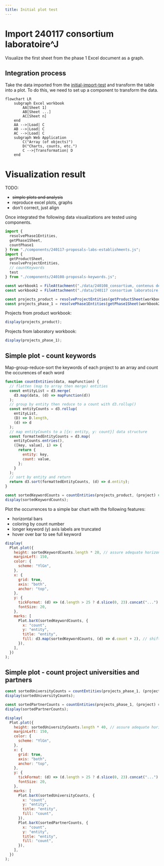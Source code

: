 ```yaml
---
title: Initial plot test
---
```


# Import 240117 consortium laboratoire^J

Visualize the first sheet from the phase 1 Excel document as a graph.

## Integration process

Take the data imported from the [initial-import-test](./initial-import-test) and transform the table into a plot.
To do this, we need to set up a component to transform the data.

```mermaid
flowchart LR
    subgraph Excel workbook
        AA[Sheet 1]
        AB[Sheet ...]
        AC[Sheet n]
    end
    AA -->|Load| C
    AB -->|Load| C
    AC -->|Load| C
    subgraph Web Application
        C("Array (of objects)")
        D("Charts, counts, etc.")
        C -->|Transformation| D
    end
```

# Visualization result

TODO:
- ~~simple plots and analysis~~
- reproduce excel plots, graphs
- don't correct, just align

Once integrated the following data visualizations are tested using components.

```js
import {
  resolvePhase1Entities,
  getPhase1Sheet,
  countPhase1
} from "./components/240117-proposals-labs-establishments.js";
import {
  getProductSheet,
  resolveProjectEntities,
  // countKeywords
  test
} from "./components/240108-proposals-keywords.js";
```

```js
const workbook1 = FileAttachment("./data/240108_consortium, contenus des propositions CNRS-SHS_GGE_JYT_ANRT.xlsx").xlsx();
const workbook2 = FileAttachment("./data/240117 consortium laboratoire, établissement CNRS-SHS_Stat.xlsx").xlsx();
```

```js
const projects_product = resolveProjectEntities(getProductSheet(workbook1));
const projects_phase_1 = resolvePhase1Entities(getPhase1Sheet(workbook2));
```

Projects from product workbook:

```js echo
display(projects_product);
```

Projects from laboratory workbook:

```js echo
display(projects_phase_1);
```

## Simple plot - count keywords

Map-group-reduce-sort the keywords of each project to an array and count the occurences of each word

```js echo
function countEntities(data, mapFunction) {
  // flatten (map to array then merge) entities
  const entityList = d3.merge(
    d3.map(data, (d) => mapFunction(d))
  );
  // group by entity then reduce to a count with d3.rollup() 
  const entityCounts = d3.rollup(
    entityList,
    (D) => D.length,
    (d) => d
  );
  // map entityCounts to a [{x: entity, y: count}] data structure 
  const formattedEntityCounts = d3.map(
    entityCounts.entries(),
    ([key, value], i) => {
      return {
        entity: key,
        count: value,
      };
    }
  );
  // sort by entity and return
  return d3.sort(formattedEntityCounts, (d) => d.entity);
}

const sortedKeywordCounts = countEntities(projects_product, (project) => project.motClefs)
display(sortedKeywordCounts);
```

Plot the occurrences to a simple bar chart with the following features:
- horizontal bars
- coloring by count number
- longer keyword (y) axis labels are truncated
- hover over bar to see full keyword

```js echo
display(
  Plot.plot({
    height: sortedKeywordCounts.length * 20, // assure adequate horizontal space for each line
    marginLeft: 150,
    color: {
      scheme: "YlGn",
    },
    x: {
      grid: true,
      axis: "both",
      anchor: "top",
    },
    y: {
      tickFormat: (d) => (d.length > 25 ? d.slice(0, 23).concat("...") : d), // cut off long tick labels
      fontSize: 20,
    },
    marks: [
      Plot.barX(sortedKeywordCounts, {
        x: "count",
        y: "entity",
        title: "entity",
        fill: d3.map(sortedKeywordCounts, (d) => d.count + 2), // shift up the color values to be more visible
      }),
    ],
  })
);
```

## Simple plot - count project universities and partners 

```js echo
const sortedUniversityCounts = countEntities(projects_phase_1, (project) => project.etablissements);
display(sortedUniversityCounts);
```

```js echo
const sortedPartnerCounts = countEntities(projects_phase_1, (project) => project.partenaires);
display(sortedPartnerCounts);
```

```js echo
display(
  Plot.plot({
    height: sortedUniversityCounts.length * 40, // assure adequate horizontal space for each line
    marginLeft: 150,
    color: {
      scheme: "YlGn",
    },
    x: {
      grid: true,
      axis: "both",
      anchor: "top",
    },
    y: {
      tickFormat: (d) => (d.length > 25 ? d.slice(0, 23).concat("...") : d), // cut off long tick labels
      fontSize: 20,
    },
    marks: [
      Plot.barX(sortedUniversityCounts, {
        x: "count",
        y: "entity",
        title: "entity",
        fill: "count",
      }),
      Plot.barX(sortedPartnerCounts, {
        x: "count",
        y: "entity",
        title: "entity",
        fill: "count",
      }),
    ],
  })
);
```
